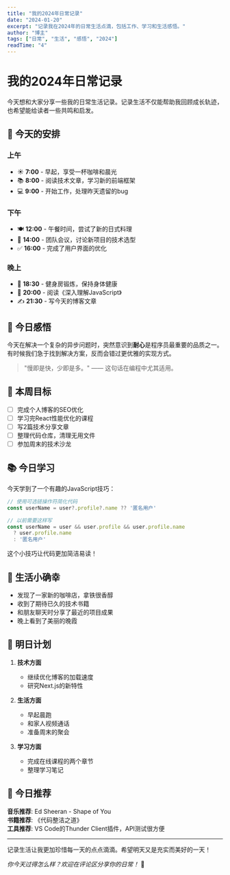 ```yaml
---
title: "我的2024年日常记录"
date: "2024-01-20"
excerpt: "记录我在2024年的日常生活点滴，包括工作、学习和生活感悟。"
author: "博主"
tags: ["日常", "生活", "感悟", "2024"]
readTime: "4"
---
```


# 我的2024年日常记录

今天想和大家分享一些我的日常生活记录。记录生活不仅能帮助我回顾成长轨迹，也希望能给读者一些共鸣和启发。

## 📅 今天的安排

### 上午
- ☀️ **7:00** - 早起，享受一杯咖啡和晨光
- 📚 **8:00** - 阅读技术文章，学习新的前端框架
- 💻 **9:00** - 开始工作，处理昨天遗留的bug

### 下午
- 🍽️ **12:00** - 午餐时间，尝试了新的日式料理
- 👥 **14:00** - 团队会议，讨论新项目的技术选型
- ✅ **16:00** - 完成了用户界面的优化

### 晚上
- 🏃 **18:30** - 健身房锻炼，保持身体健康
- 📖 **20:00** - 阅读《深入理解JavaScript》
- ✍️ **21:30** - 写今天的博客文章

## 💭 今日感悟

今天在解决一个复杂的异步问题时，突然意识到**耐心**是程序员最重要的品质之一。有时候我们急于找到解决方案，反而会错过更优雅的实现方式。

> "慢即是快，少即是多。" —— 这句话在编程中尤其适用。

## 🎯 本周目标

- [ ] 完成个人博客的SEO优化
- [ ] 学习完React性能优化的课程
- [ ] 写2篇技术分享文章
- [ ] 整理代码仓库，清理无用文件
- [ ] 参加周末的技术沙龙

## 📚 今日学习

今天学到了一个有趣的JavaScript技巧：

```javascript
// 使用可选链操作符简化代码
const userName = user?.profile?.name ?? '匿名用户'

// 以前需要这样写
const userName = user && user.profile && user.profile.name 
  ? user.profile.name 
  : '匿名用户'
```

这个小技巧让代码更加简洁易读！

## 🍕 生活小确幸

- 发现了一家新的咖啡店，拿铁很香醇
- 收到了期待已久的技术书籍
- 和朋友聊天时分享了最近的项目成果
- 晚上看到了美丽的晚霞

## 📝 明日计划

1. **技术方面**
   - 继续优化博客的加载速度
   - 研究Next.js的新特性

2. **生活方面**
   - 早起晨跑
   - 和家人视频通话
   - 准备周末的聚会

3. **学习方面**
   - 完成在线课程的两个章节
   - 整理学习笔记

## 🎵 今日推荐

**音乐推荐**: Ed Sheeran - Shape of You  
**书籍推荐**: 《代码整洁之道》  
**工具推荐**: VS Code的Thunder Client插件，API测试很方便

---

记录生活让我更加珍惜每一天的点点滴滴。希望明天又是充实而美好的一天！

*你今天过得怎么样？欢迎在评论区分享你的日常！* 💭 
